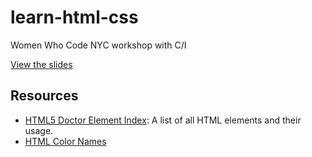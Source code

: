 learn-html-css
==============

Women Who Code NYC workshop with C/I

[View the slides](https://docs.google.com/presentation/d/1Ms6Kg84A3rj9W-OVpDGe_pdY8PKqpe7tFLDaxKxuOY0/edit?usp=sharing)

Resources
---------

* [HTML5 Doctor Element Index](http://html5doctor.com/element-index/): A list of all HTML elements and their usage.
* [HTML Color Names](http://www.computerhope.com/htmcolor.htm)
